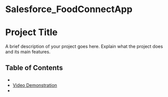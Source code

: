 # Salesforce_FoodConnectApp
# Project Title

A brief description of your project goes here. Explain what the project does and its main features.

## Table of Contents

- 
- [Video Demonstration](#video-demonstration)
-

